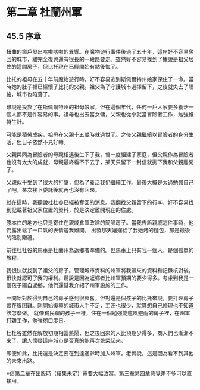 # 第二章 杜蘭州軍

## 45.5 序章

扭曲的窗戶發出喀啦喀啦的異響。在魔物遊行事件後過了五十年，這座好不容易奪回的城市，離完全復興還有很長的一段路要走。雖然好不容易找到了據說是祖父居住的這間房子，但比托現在已經開始有點後悔了。

比托的祖母在五十年前魔物遊行時，好不容易逃到斯佩爾特州娘家保住了一命。當時她的肚子裡已經懷了比托的父親。祖父為了守護城市選擇留下，之後就失去了聯絡，城市也陷落了。

雖說是投靠了在斯佩爾特州的祖母娘家，但在這個年代，任何一戶人家要多養活一個人都不是件容易的事。祖母也出去當女傭，父親也從小就當冒險者工作，勉強維持生計。

可能是積勞成疾，祖母在父親十五歲時就過世了。之後父親繼續以冒險者的身分生活，但日子依然不見好轉。

父親與同為冒險者的母親相遇後生下了我，曾一度組建了家庭，但父親作為冒險者也沒有太大的成就，母親最終看不下去了，某天只留下一封信就拋下我和父親離開了。

父親似乎受到了很大的打擊，但為了養活我仍繼續工作。最後大概是太過勉強自己了吧，某次接下委託後就再也沒有回來。

就在這時，我聽說杜杜谷已經被奪回的消息。我翻找父親留下的行李，好不容易找到記載著祖父家位置的資料，於是決定離開現在的住處。

原本住的地方也只是寄住在親戚倉庫改建的簡陋房子。當我告訴親戚這件事時，他們露出鬆了一口氣的表情送我離開。
出發那天嬸嬸給了我她烤的麵包，那是最後的臨別贈禮。

前往杜杜谷的馬車是杜蘭州為返鄉者準備的。但馬車上只有我一個人，是個孤單的旅程。

我很快就找到了祖父的房子。管理城市資料的州軍將我帶來的資料和記錄核對後，很快就認可了我的權利。聽說是因為返鄉者比州軍預期的要少得多。考慮到我是一個孩子獨自返鄉，他們還幫我介紹了州軍設施的工作。

一開始對於得到自己的房子感到很興奮，但對還是個孩子的比托來說，要打理房子實在很困難。剛開始復興的城市人手不足，工匠也很少，就算想自己修理也不知道該怎麼做。
就像貧民窟的孩子一樣，住在一個勉強能遮風避雨的房子裡，在州軍打雜工作，勉強糊口度日。

杜杜谷雖然在解放初期相當熱鬧，但之後回來的人比預期少得多，商人們也漸漸不來了，讓人懷疑這座城市是否真的能再次繁榮起來。

即便如此，比托還是決定要在到達適齡時加入州軍。老實說，這是因為看不到其他的未來出路。

※這第二章在出版時（續集未定）需要大幅改寫。第三章第四章感覺差不多可以直接用。